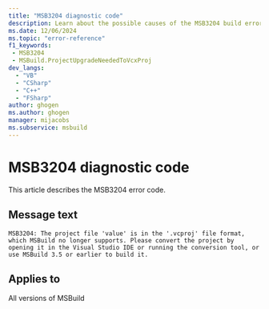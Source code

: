 ```yaml
---
title: "MSB3204 diagnostic code"
description: Learn about the possible causes of the MSB3204 build error, and get troubleshooting tips.
ms.date: 12/06/2024
ms.topic: "error-reference"
f1_keywords:
 - MSB3204
 - MSBuild.ProjectUpgradeNeededToVcxProj
dev_langs:
  - "VB"
  - "CSharp"
  - "C++"
  - "FSharp"
author: ghogen
ms.author: ghogen
manager: mijacobs
ms.subservice: msbuild
---
```


# MSB3204 diagnostic code

<!-- :::ErrorDefinitionDescription::: -->
<!-- :::editable-content name="introDescription"::: -->
This article describes the MSB3204 error code.
<!-- :::editable-content-end::: -->

## Message text

`MSB3204: The project file 'value' is in the '.vcproj' file format, which MSBuild no longer supports. Please convert the project by opening it in the Visual Studio IDE or running the conversion tool, or use MSBuild 3.5 or earlier to build it.`

<!-- :::editable-content name="postOutputDescription"::: -->
<!--
{StrBegin="MSB3204: "} LOC: ".vcproj" should not be localized

{StrBegin="MSB3204: "} LOC: ".vcproj" should not be localized
-->
<!-- :::editable-content-end::: -->
<!-- :::ErrorDefinitionDescription-end::: -->

## Applies to

All versions of MSBuild

